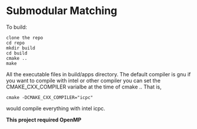 # Submodular Matching
To build:

```
clone the repo
cd repo
mkdir build
cd build
cmake ..
make
```

All the executable files in build/apps directory.
The default compiler is gnu if you want to compile with intel or other compiler you can set the CMAKE_CXX_COMPILER varialbe at the time of cmake ..
That is,
```
cmake -DCMAKE_CXX_COMPILER="icpc" 
```
would compile everything with intel icpc.


**This project required OpenMP**
